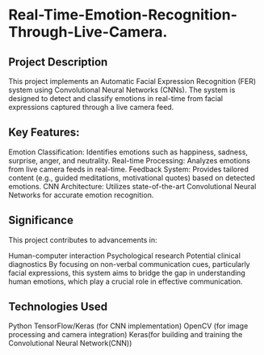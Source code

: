 # Real-Time-Emotion-Recognition-Through-Live-Camera.

## Project Description
This project implements an Automatic Facial Expression Recognition (FER) system using Convolutional Neural Networks (CNNs). The system is designed to detect and classify emotions in real-time from facial expressions captured through a live camera feed.

## Key Features:
Emotion Classification: Identifies emotions such as happiness, sadness, surprise, anger, and neutrality.
Real-time Processing: Analyzes emotions from live camera feeds in real-time.
Feedback System: Provides tailored content (e.g., guided meditations, motivational quotes) based on detected emotions.
CNN Architecture: Utilizes state-of-the-art Convolutional Neural Networks for accurate emotion recognition.
## Significance
This project contributes to advancements in:

Human-computer interaction
Psychological research
Potential clinical diagnostics
By focusing on non-verbal communication cues, particularly facial expressions, this system aims to bridge the gap in understanding human emotions, which play a crucial role in effective communication.

## Technologies Used
Python
TensorFlow/Keras (for CNN implementation)
OpenCV (for image processing and camera integration)
Keras(for building and training the Convolutional Neural Network(CNN))
 
